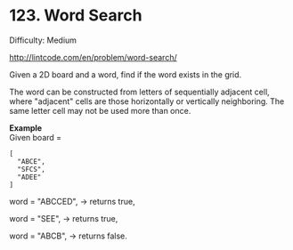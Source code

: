 # 123. Word Search

Difficulty: Medium

http://lintcode.com/en/problem/word-search/

Given a 2D board and a word, find if the word exists in the grid.

The word can be constructed from letters of sequentially adjacent cell, where "adjacent" cells are those horizontally or vertically neighboring. The same letter cell may not be used more than once.

**Example**  
Given board =
```
[
  "ABCE",
  "SFCS",
  "ADEE"
]
```
word = "ABCCED", -> returns true,

word = "SEE", -> returns true,

word = "ABCB", -> returns false.
